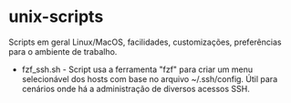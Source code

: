 # unix-scripts
Scripts em geral Linux/MacOS, facilidades, customizações, preferências para o ambiente de trabalho.

- fzf_ssh.sh - Script usa a ferramenta "fzf" para criar um menu selecionável dos hosts com base no arquivo ~/.ssh/config. Útil para cenários onde há a administração de diversos acessos SSH.
